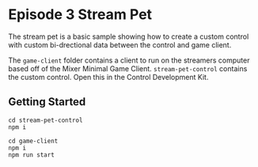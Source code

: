 # Episode 3 Stream Pet
The stream pet is a basic sample showing how to create a custom control with custom bi-drectional data between the control and game client.

The `game-client` folder contains a client to run on the streamers computer based off of the Mixer Minimal Game Client. `stream-pet-control` contains the custom control. Open this in the Control Development Kit.

## Getting Started
```
cd stream-pet-control
npm i

cd game-client
npm i
npm run start
```